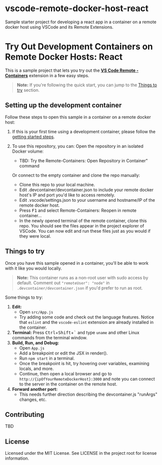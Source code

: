 # vscode-remote-docker-host-react
Sample starter project for developing a react app in a container on a remote docker host using VSCode and its Remote Extensions.

# Try Out Development Containers on Remote Docker Hosts: React

This is a sample project that lets you try out the **[VS Code Remote - Containers](https://aka.ms/vscode-remote/containers)** extension in a few easy steps.

> **Note:** If you're following the quick start, you can jump to the [Things to try](#things-to-try) section.

## Setting up the development container

Follow these steps to open this sample in a container on a remote docker host:

1. If this is your first time using a development container, please follow the [getting started steps](https://aka.ms/vscode-remote/containers/getting-started).

2. To use this repository, you can:
   Open the repository in an isolated Docker volume:
    - TBD: Try the Remote-Containers: Open Repository in Container" command

   Or connect to the empty container and clone the repo manually:
    - Clone this repo to your local machine.
    - Edit .devcontainer/devcontainer.json to include your remote docker host's IP and port you'd like to access remotely.
    - Edit .vscode/settings.json to your username and hostname/IP of the remote docker host.
    - Press <kbd>F1</kbd> and select Remote-Containers: Reopen in remote container...
    - In the newly opened terminal of the remote container, clone this repo. You should see the files appear in the project explorer of VSCode. You can now edit and run these files just as you would if they were local.
   

## Things to try

Once you have this sample opened in a container, you'll be able to work with it like you would locally.

> **Note:** This container runs as a non-root user with sudo access by default. Comment out `"remoteUser": "node"` in `.devcontainer/devcontainer.json` if you'd prefer to run as root.

Some things to try:

1. **Edit:**
   - Open `src/App.js`
   - Try adding some code and check out the language features. Notice that `eslint` and the `vscode-eslint` extension are already installed in the container.
2. **Terminal:** Press <kbd>Ctrl</kbd>+<kbd>Shift</kbd>+<kbd>\`</kbd> and type `uname` and other Linux commands from the terminal window.
3. **Build, Run, and Debug:**
   - Open `App.js`
   - Add a breakpoint or edit the JSX in render().
   - Run `npm start` in a terminal.
   - Once the breakpoint is hit, try hovering over variables, examining locals, and more.
   - Continue, then open a local browser and go to `http://{ipOfYourRemoteDockerHost}:3000` and note you can connect to the server in the container on the remote host.
4. **Forward another port:**
   - This needs further direction describing the devcontainer.js "runArgs" changes, etc.

## Contributing
TBD

## License
Licensed under the MIT License. See LICENSE in the project root for license information.

